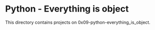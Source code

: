 # Python - Everything is object

This directory contains projects on 0x09-python-everything_is_object.

